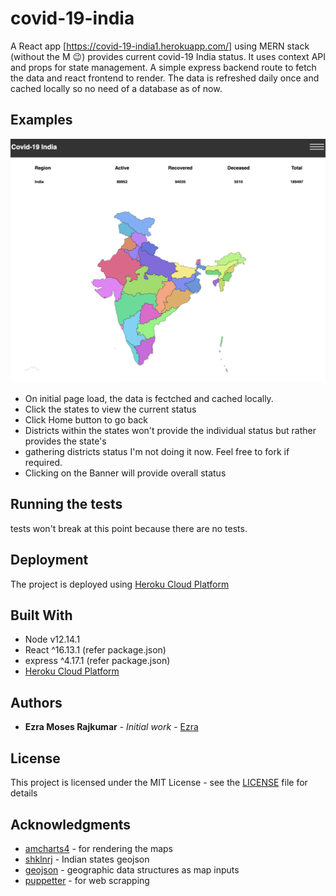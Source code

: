 # covid-19-india

A React app [https://covid-19-india1.herokuapp.com/] using MERN stack (without the M 😉) provides current covid-19 India status. It uses context API and props for state management. A simple express backend route to fetch the data and react frontend to render. The data is refreshed daily once and cached locally so no need of a database as of now.


## Examples
![Alt text](github.gif?raw=true "Covid-19 India")

- On initial page load, the data is fectched and cached locally. 
- Click the states to view the current status
- Click Home button to go back
- Districts within the states won't provide the individual status but rather provides the state's
- gathering districts status I'm not doing it now. Feel free to fork if required.
- Clicking on the Banner will provide overall status

## Running the tests

tests won't break at this point because there are no tests.

## Deployment

The project is deployed using [Heroku Cloud Platform](https://www.heroku.com) 

## Built With

* Node v12.14.1 
* React ^16.13.1 (refer package.json)
* express ^4.17.1 (refer package.json)
* [Heroku Cloud Platform](https://www.heroku.com)


## Authors

* **Ezra Moses Rajkumar** - *Initial work* - [Ezra](https://github.com/ezra-moses)


## License

This project is licensed under the MIT License - see the [LICENSE](LICENSE) file for details

## Acknowledgments

* [amcharts4](https://github.com/amcharts/amcharts4) - for rendering the maps
* [shklnrj](https://github.com/shklnrj/IndiaStateTopojsonFiles) - Indian states geojson
* [geojson](https://geojson.org) - geographic data structures as map inputs
* [puppetter](https://github.com/puppeteer/puppeteer) - for web scrapping
